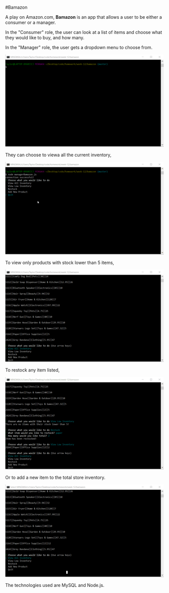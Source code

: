 #Bamazon

A play on Amazon.com, __Bamazon__ is an app that allows a user to be either a consumer or a manager. 

In the "Consumer" role, the user can look at a list of items and choose what they would like to buy, and how many.

In the "Manager" role, the user gets a dropdown menu to choose from. 

![](menu.gif)

They can choose to viewa all the current inventory,

![](view_all.gif)

To view only products with stock lower than 5 items, 

![](view_low.gif)

To restock any item listed,

![](restock.gif)

Or to add a new item to the total store inventory. 

![](add_new.gif)

The technologies used are MySQL and Node.js.
